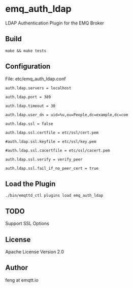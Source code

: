 
emq_auth_ldap
=============

LDAP Authentication Plugin for the EMQ Broker

Build
-----

```
make && make tests
```

Configuration
-------------

File: etc/emq_auth_ldap.conf

```
auth.ldap.servers = localhost

auth.ldap.port = 389

auth.ldap.timeout = 30

auth.ldap.user_dn = uid=%u,ou=People,dc=example,dc=com

auth.ldap.ssl = false

auth.ldap.ssl.certfile = etc/ssl/cert.pem

#auth.ldap.ssl.keyfile = etc/ssl/key.pem

#auth.ldap.ssl.cacertfile = etc/ssl/cacert.pem

auth.ldap.ssl.verify = verify_peer

auth.ldap.ssl.fail_if_no_peer_cert = true
```

Load the Plugin
---------------

```
./bin/emqttd_ctl plugins load emq_auth_ldap
```

TODO
----

Support SSL Options

License
-------

Apache License Version 2.0

Author
------

feng at emqtt.io

